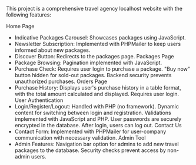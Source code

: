 This project is a comprehensive travel agency localhost website with the following features:

Home Page
- Indicative Packages Carousel: Showcases packages using JavaScript.
- Newsletter Subscription: Implemented with PHPMailer to keep users informed about new packages.
- Discover Button: Redirects to the packages page.
Packages Page
- Package Browsing: Pagination implemented with JavaScript.
- Purchase Check: Requires user login to purchase a package. "Buy now" button hidden for sold-out packages. Backend security prevents unauthorized purchases.
Orders Page
- Purchase History: Displays user's purchase history in a table format, with the total amount calculated and displayed. Requires user login.
User Authentication
- Login/Register/Logout: Handled with PHP (no framework). Dynamic content for switching between login and registration. Validations implemented with JavaScript and PHP. User passwords are securely encrypted in the database. After login, users can log out.
Contact Us
- Contact Form: Implemented with PHPMailer for user-company communication with necessary validation.
Admin Tool
- Admin Features: Navigation bar option for admins to add new travel packages to the database. Security checks prevent access by non-admin users.
